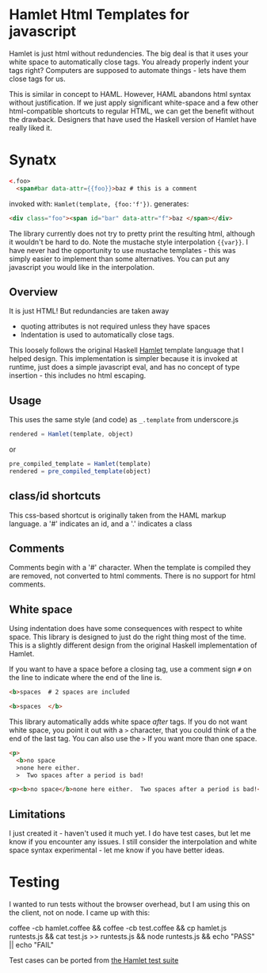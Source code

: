 # Hamlet Html Templates for javascript

Hamlet is just html without redundencies.
The big deal is that it uses your white space to automatically close tags.
You already properly indent your tags right?
Computers are supposed to automate things - lets have them close tags for us.

This is similar in concept to HAML. However, HAML abandons html syntax without justification. If we just apply significant white-space and a few other html-compatible shortcuts to regular HTML, we can get the benefit without the drawback. Designers that have used the Haskell version of Hamlet have really liked it.

# Synatx

``` html
<.foo>
  <span#bar data-attr={{foo}}>baz # this is a comment
```

invoked with: `Hamlet(template, {foo:'f'})`.  generates:

``` html
<div class="foo"><span id="bar" data-attr="f">baz </span></div>
```

The library currently does not try to pretty print the resulting html, although it wouldn't be hard to do.
Note the mustache style interpolation `{{var}}`. I have never had the opportunity to use mustache templates - this was simply easier to implement than some alternatives. You can put any javascript you would like in the interpolation.

## Overview

It is just HTML! But redundancies are taken away

* quoting attributes is not required unless they have spaces
* Indentation is used to automatically close tags.

This loosely follows the original Haskell [Hamlet](http://www.yesodweb.com/book/templates) template language that I helped design. This implementation is simpler because it is invoked at runtime, just does a simple javascript eval, and has no concept of type insertion - this includes no html escaping.

## Usage

This uses the same style (and code) as  `_.template` from underscore.js

``` js
rendered = Hamlet(template, object)
```

or

``` js
pre_compiled_template = Hamlet(template)
rendered = pre_compiled_template(object)
```

## class/id shortcuts

This css-based shortcut is originally taken from the HAML markup language.
a '#' indicates an id, and a '.' indicates a class

## Comments

Comments begin with a '#' character.
When the template is compiled they are removed, not converted to html comments.
There is no support for html comments.

## White space

Using indentation does have some consequences with respect to white space. This library is designed to just do the right thing most of the time. This is a slightly different design from the original Haskell implementation of Hamlet.

If you want to have a space before a closing tag, use a comment sign `#` on the line to indicate where the end of the line is.

``` html
<b>spaces  # 2 spaces are included
```

``` html
<b>spaces  </b>
```

This library automatically adds white space *after* tags. If you do not want white space, you point it out with a `>` character, that you could think of a the end of the last tag. You can also use the `>` If you want more than one space.

``` html
<p>
  <b>no space
  >none here either.
  >  Two spaces after a period is bad!
```

``` html
<p><b>no space</b>none here either.  Two spaces after a period is bad!</p>
```

## Limitations

I just created it - haven't used it much yet. I do have test cases, but let me know if you encounter any issues.
I still consider the interpolation and white space syntax experimental - let me know if you have better ideas.

# Testing

I wanted to run tests without the browser overhead, but I am using this on the client, not on node. I came up with this:

coffee -cb hamlet.coffee && coffee -cb test.coffee && cp hamlet.js runtests.js && cat test.js >> runtests.js && node runtests.js && echo "PASS" || echo "FAIL"

Test cases can be ported from [the Hamlet test suite](http://github.com/yesodweb/hamlet/hamlet/test/main.hs)
